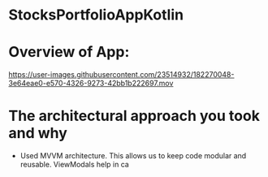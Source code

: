 # StocksPortfolioAppKotlin

# Overview of App: 
https://user-images.githubusercontent.com/23514932/182270048-3e64eae0-e570-4326-9273-42bb1b222697.mov

# The architectural approach you took and why
- Used MVVM architecture. This allows us to keep code modular and reusable. ViewModals help in ca
